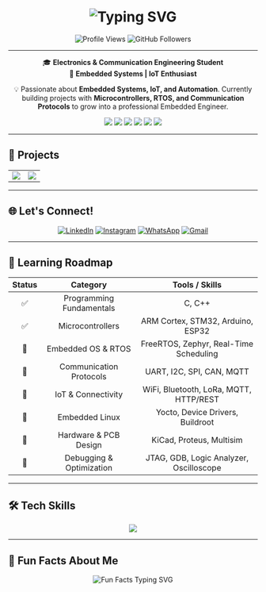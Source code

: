 <h1 align="center"> 
  <img src="https://readme-typing-svg.herokuapp.com?font=Fira+Code&size=22&duration=2500&pause=800&color=FF6F61&center=true&vCenter=true&width=400&lines=Hi%2C+I'm+Muhammad+Ahmed!;Electronics+%26+Embedded+Systems+Enthusiast;IoT+%26+Automation+Learner" alt="Typing SVG" />
</h1>

<p align="center">
  <img src="https://komarev.com/ghpvc/?username=Muhammad-296&style=flat-square&color=blueviolet" alt="Profile Views"/>
  <img src="https://img.shields.io/github/followers/Muhammad-296?label=Followers&style=flat-square&color=ff69b4" alt="GitHub Followers"/>
</p>

---

<p align="center">
  🎓 <b>Electronics & Communication Engineering Student</b> <br>
  🔧 <b>Embedded Systems | IoT Enthusiast</b>
</p>

<p align="center">
  💡 Passionate about <b>Embedded Systems, IoT, and Automation</b>.  
  Currently building projects with <b>Microcontrollers, RTOS, and Communication Protocols</b> to grow into a professional Embedded Engineer.
</p>

<p align="center">
  <!-- Core Tools Badges -->
  <img src="https://img.shields.io/badge/C-00599C?style=flat-square&logo=c&logoColor=white"/>
  <img src="https://img.shields.io/badge/C++-00599C?style=flat-square&logo=cplusplus&logoColor=white"/>
  <img src="https://img.shields.io/badge/ARM%20Cortex-0091BD?style=flat-square&logo=arm&logoColor=white"/>
  <img src="https://img.shields.io/badge/Arduino-00979D?style=flat-square&logo=arduino&logoColor=white"/>
  <img src="https://img.shields.io/badge/ESP32-000000?style=flat-square&logo=espressif&logoColor=white"/>
  <img src="https://img.shields.io/badge/RTOS-FF6F61?style=flat-square&logo=freebsd&logoColor=white"/>
</p>

---

## 🚀 Projects  

<div align="center">

<table>
  <tr>
    <td>
      <a href="https://github.com/Muhammad-296/Smart-Home-System">
        <img src="https://github-readme-stats.vercel.app/api/pin/?username=Muhammad-296&repo=Smart-Home-System&theme=tokyonight&hide_border=true&card_width=300" />
      </a>
    </td>
    <td>
      <a href="https://github.com/Muhammad-296/Embedded-RTOS-Project">
        <img src="https://github-readme-stats.vercel.app/api/pin/?username=Muhammad-296&repo=Embedded-RTOS-Project&theme=tokyonight&hide_border=true&card_width=300" />
      </a>
    </td>
  </tr>
</table>

</div>

---

## 🌐 Let's Connect!  

<div align="center">

[![LinkedIn](https://readmecodegen.vercel.app/api/social-icon?name=linkedin&animation=pulse&size=40&color=0077B5)](https://www.linkedin.com/in/muhammad-abdulhamid/)
[![Instagram](https://readmecodegen.vercel.app/api/social-icon?name=instagram&animation=glow&size=40&color=E4405F)](https://instagram.com/muhammad.ahmed.abdullhamid.29)
[![WhatsApp](https://readmecodegen.vercel.app/api/social-icon?name=whatsapp&animation=shake&size=40&color=25D366)](https://wa.me/201274783955)
[![Gmail](https://readmecodegen.vercel.app/api/social-icon?name=gmail&animation=bounce&size=40&color=D14836)](mailto:muhammad.al.ajami.se@gmail.com)

</div>

---

## 🌱 Learning Roadmap  

<div align="center">

| Status | Category                  | Tools / Skills                                      |
|:------:|:-------------------------:|:---------------------------------------------------:|
| ✅     | Programming Fundamentals  | C, C++                                              |
| ✅     | Microcontrollers          | ARM Cortex, STM32, Arduino, ESP32                   |
| 🚀     | Embedded OS & RTOS        | FreeRTOS, Zephyr, Real-Time Scheduling              |
| 🚀     | Communication Protocols   | UART, I2C, SPI, CAN, MQTT                           |
| 🚀     | IoT & Connectivity        | WiFi, Bluetooth, LoRa, MQTT, HTTP/REST              |
| 🎯     | Embedded Linux            | Yocto, Device Drivers, Buildroot                    |
| 🎯     | Hardware & PCB Design     | KiCad, Proteus, Multisim                            |
| 🎯     | Debugging & Optimization  | JTAG, GDB, Logic Analyzer, Oscilloscope             |

</div>

---

## 🛠️ Tech Skills  

<p align="center">
  <img src="https://skillicons.dev/icons?i=c,cpp,python,linux,arduino,raspberrypi&theme=light&perline=8" />
</p>

---

## 🎉 Fun Facts About Me  

<p align="center">

<img src="https://readme-typing-svg.herokuapp.com?font=Fira+Code&size=20&duration=2500&pause=1000&color=36BCF7&center=true&vCenter=true&width=600&lines=⚡+I+debug+hardware+faster+than+my+laptop+boots.;🤖+I+make+microcontrollers+do+macro+things.;📡+UART%2C+SPI%2C+I2C+are+my+favorite+languages.;🔌+I+connect+the+physical+world+to+the+digital+one.;💡+My+coffee+breaks+are+powered+by+oscilloscopes." alt="Fun Facts Typing SVG" />

</p>
